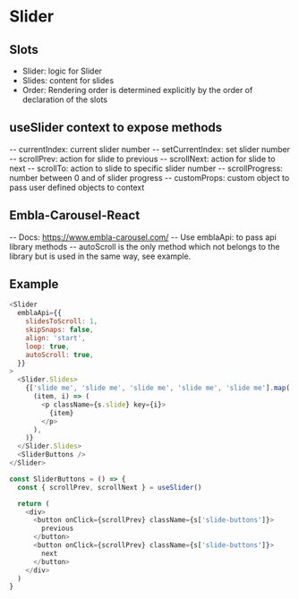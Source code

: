 # Slider

## Slots

- Slider: logic for Slider
- Slides: content for slides
- Order: Rendering order is determined explicitly by the order of declaration of the slots

## useSlider context to expose methods
-- currentIndex: current slider number 
-- setCurrentIndex: set slider number
-- scrollPrev: action for slide to previous
-- scrollNext: action for slide to next
-- scrollTo: action to slide to specific slider number
-- scrollProgress: number between 0 and of slider progress
-- customProps: custom object to pass user defined objects to context

## Embla-Carousel-React

-- Docs: https://www.embla-carousel.com/
-- Use emblaApi: to pass api library methods
-- autoScroll is the only method which not belongs to the library but is used in the same way, see example.

## Example

```javascript
<Slider
  emblaApi={{
    slidesToScroll: 1,
    skipSnaps: false,
    align: 'start',
    loop: true,
    autoScroll: true,
  }}
>
  <Slider.Slides>
    {['slide me', 'slide me', 'slide me', 'slide me', 'slide me'].map(
      (item, i) => (
        <p className={s.slide} key={i}>
          {item}
        </p>
      ),
    )}
  </Slider.Slides>
  <SliderButtons />
</Slider>

const SliderButtons = () => {
  const { scrollPrev, scrollNext } = useSlider()

  return (
    <div>
      <button onClick={scrollPrev} className={s['slide-buttons']}>
        previous
      </button>
      <button onClick={scrollPrev} className={s['slide-buttons']}>
        next
      </button>
    </div>
  )
}
```


